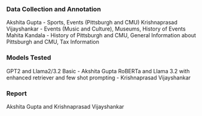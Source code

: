 ### Data Collection and Annotation
Akshita Gupta - Sports, Events (Pittsburgh and CMU)
Krishnaprasad Vijayshankar - Events (Music and Culture), Museums, History of Events
Mahita Kandala - History of Pittsburgh and CMU, General Information about Pittsburgh and CMU, Tax Information

### Models Tested
GPT2 and Llama2/3.2 Basic - Akshita Gupta
RoBERTa and Llama 3.2 with enhanced retriever and few shot prompting - Krishnaprasad Vijayshankar

### Report
Akshita Gupta and Krishnaprasad Vijayshankar

